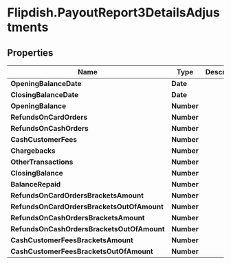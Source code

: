 # Flipdish.PayoutReport3DetailsAdjustments

## Properties
Name | Type | Description | Notes
------------ | ------------- | ------------- | -------------
**OpeningBalanceDate** | **Date** |  | [optional] 
**ClosingBalanceDate** | **Date** |  | [optional] 
**OpeningBalance** | **Number** |  | [optional] 
**RefundsOnCardOrders** | **Number** |  | [optional] 
**RefundsOnCashOrders** | **Number** |  | [optional] 
**CashCustomerFees** | **Number** |  | [optional] 
**Chargebacks** | **Number** |  | [optional] 
**OtherTransactions** | **Number** |  | [optional] 
**ClosingBalance** | **Number** |  | [optional] 
**BalanceRepaid** | **Number** |  | [optional] 
**RefundsOnCardOrdersBracketsAmount** | **Number** |  | [optional] 
**RefundsOnCardOrdersBracketsOutOfAmount** | **Number** |  | [optional] 
**RefundsOnCashOrdersBracketsAmount** | **Number** |  | [optional] 
**RefundsOnCashOrdersBracketsOutOfAmount** | **Number** |  | [optional] 
**CashCustomerFeesBracketsAmount** | **Number** |  | [optional] 
**CashCustomerFeesBracketsOutOfAmount** | **Number** |  | [optional] 


